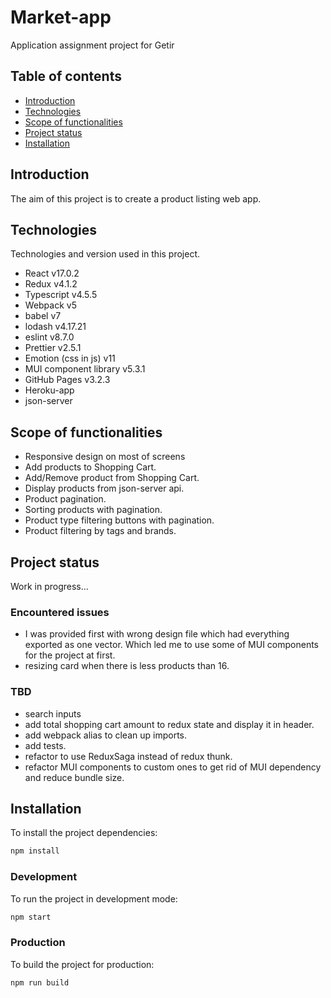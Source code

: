 # Market-app

Application assignment project for Getir

## Table of contents

- [Introduction](#introduction)
- [Technologies](#technologies)
- [Scope of functionalities](#scope-of-functionalities)
- [Project status](#project-status)
- [Installation](#installation)

## Introduction

The aim of this project is to create a product listing web app.

## Technologies

Technologies and version used in this project.

- React v17.0.2
- Redux v4.1.2
- Typescript v4.5.5
- Webpack v5
- babel v7
- lodash v4.17.21
- eslint v8.7.0
- Prettier v2.5.1
- Emotion (css in js) v11
- MUI component library v5.3.1
- GitHub Pages v3.2.3
- Heroku-app
- json-server

## Scope of functionalities

- Responsive design on most of screens
- Add products to Shopping Cart.
- Add/Remove product from Shopping Cart.
- Display products from json-server api.
- Product pagination.
- Sorting products with pagination.
- Product type filtering buttons with pagination.
- Product filtering by tags and brands.

## Project status

Work in progress...

### Encountered issues

- I was provided first with wrong design file which had everything exported as one vector. Which led me to use some of MUI components for the project at first.
- resizing card when there is less products than 16.

### TBD

- search inputs
- add total shopping cart amount to redux state and display it in header.
- add webpack alias to clean up imports.
- add tests.
- refactor to use ReduxSaga instead of redux thunk.
- refactor MUI components to custom ones to get rid of MUI dependency and reduce bundle size.

## Installation

To install the project dependencies:

```bash
npm install
```

### Development

To run the project in development mode:

```bash
npm start
```

### Production

To build the project for production:

```bash
npm run build
```
